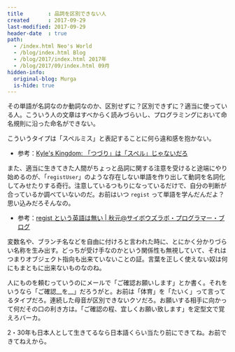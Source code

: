 ```yaml
---
title        : 品詞を区別できない人
created      : 2017-09-29
last-modified: 2017-09-29
header-date  : true
path:
  - /index.html Neo's World
  - /blog/index.html Blog
  - /blog/2017/index.html 2017年
  - /blog/2017/09/index.html 09月
hidden-info:
  original-blog: Murga
  is-hide: true
---
```


その単語が名詞なのか動詞なのか、区別せずに？区別できずに？適当に使っている人。こういう人の文章はすべからく読みづらいし、プログラミングにおいて命名規則に沿った命名ができない。

こういうタイプは「スペルミス」と表記することに何ら違和感を抱かない。

- 参考：[Kyle's Kingdom: 「つづり」は「スペル」じゃないだろ](http://cherryshusband.blogspot.jp/2011/02/blog-post_02.html)

また、適当に生きてきた人間がちょっと品詞に関する注意を受けると途端にやり始めるのが、「`registUser`」のような存在しない単語を作り出して動詞を名詞化してみせたりする奇行。注意しているつもりになっているだけで、自分の判断が合っているか調べていないのだ。お前はいつ `regist` って単語を学んだんだよ？思い込みだろそんなの。

- 参考：[regist という英語は無い | 秋元@サイボウズラボ・プログラマー・ブログ](http://developer.cybozu.co.jp/akky/2005/07/regist/)

変数名や、ブランチ名などを自由に付けろと言われた時に、とにかく分かりづらい名称を生み出す。どっちが受け手なのかという関係性も無視していて、それはつまりオブジェクト指向も出来ていないことの証。言葉を正しく使えない奴は何にもまともに出来ないものなのね。

人にものを頼むっていうのにメールで「ご確認お願いします」とか書く。それをいうなら「ご確認__を__」だろうがと。お前は「体育」を「たいく」って言ってるタイプだろ。連続した母音が区別できないクソだろ。お願いする相手に向かって何だその口の利き方は。「ご確認の程、宜しくお願い致します」を定型文で覚えろバーカ。

2・30年も日本人として生きてるなら日本語くらい当たり前にできてね。お前できてねえから。
